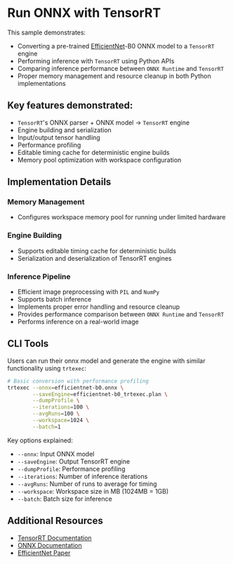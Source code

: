# Run ONNX with TensorRT
This sample demonstrates:

- Converting a pre-trained [EfficientNet](https://arxiv.org/abs/1905.11946)-B0 ONNX model to a `TensorRT` engine
- Performing inference with `TensorRT` using Python APIs
- Comparing inference performance between `ONNX Runtime` and `TensorRT`
- Proper memory management and resource cleanup in both Python implementations

## Key features demonstrated:

- `TensorRT`'s ONNX parser + ONNX model -> `TensorRT` engine
- Engine building and serialization
- Input/output tensor handling
- Performance profiling
- Editable timing cache for deterministic engine builds
- Memory pool optimization with workspace configuration

## Implementation Details

### Memory Management
- Configures workspace memory pool for running under limited hardware

### Engine Building
- Supports editable timing cache for deterministic builds
- Serialization and deserialization of TensorRT engines

### Inference Pipeline
- Efficient image preprocessing with `PIL` and `NumPy`
- Supports batch inference
- Implements proper error handling and resource cleanup
- Provides performance comparison between `ONNX Runtime` and `TensorRT`
- Performs inference on a real-world image

## CLI Tools 
Users can run their onnx model and generate the engine with similar functionality using `trtexec`:

```bash
# Basic conversion with performance profiling
trtexec --onnx=efficientnet-b0.onnx \
        --saveEngine=efficientnet-b0_trtexec.plan \
        --dumpProfile \
        --iterations=100 \
        --avgRuns=100 \
        --workspace=1024 \
        --batch=1
```

Key options explained:
- `--onnx`: Input ONNX model
- `--saveEngine`: Output TensorRT engine
- `--dumpProfile`: Performance profiling
- `--iterations`: Number of inference iterations
- `--avgRuns`: Number of runs to average for timing
- `--workspace`: Workspace size in MB (1024MB = 1GB)
- `--batch`: Batch size for inference

## Additional Resources

- [TensorRT Documentation](https://docs.nvidia.com/deeplearning/tensorrt/latest/index.html)
- [ONNX Documentation](https://onnx.ai/)
- [EfficientNet Paper](https://arxiv.org/abs/1905.11946)
